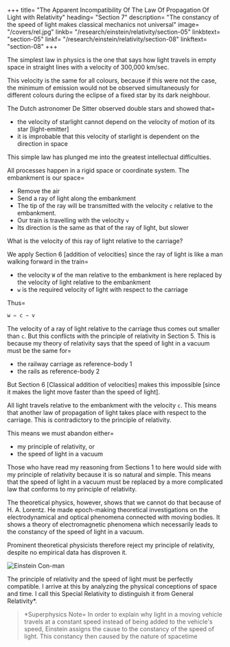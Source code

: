 
+++
title=  "The Apparent Incompatibility Of The Law Of Propagation Of Light with Relativity"
heading=  "Section 7"
description=  "The constancy of the speed of light makes classical mechanics not universal"
image=  "/covers/rel.jpg"
linkb=  "/research/einstein/relativity/section-05"
linkbtext=  "section-05"
linkf=  "/research/einstein/relativity/section-08"
linkftext=  "section-08"
+++

The simplest law in physics is the one that says how light travels in empty space in straight lines with a velocity of 300,000 km/sec. 

This velocity is the same for all colours, because if this were not the case, the minimum of emission would not be observed simultaneously for different colours during the eclipse of a fixed star by its dark neighbour.

The Dutch astronomer De Sitter observed double stars and showed that= 
- the velocity of starlight cannot depend on the velocity of motion of its star [light-emitter]
- it is improbable that this velocity of starlight is dependent on the direction in space

<!-- In short, let us assume that the simple law of the constancy of the velocity of light c (in vacuum) is justifiably believed by the child at school.  -->

This simple law has plunged me into the greatest intellectual difficulties.

All processes happen in a rigid space or coordinate system. The embankment is our space= 
- Remove the air 
- Send a ray of light along the embankment
- The tip of the ray will be transmitted with the velocity `c` relative to the embankment. 
- Our train is travelling with the velocity `v`
- Its direction is the same as that of the ray of light, but slower

What is the velocity of this ray of light relative to the carriage?

We apply Section 6 [addition of velocities] since the ray of light is like a man walking forward in the train= 
- the velocity `W` of the man relative to the embankment is here replaced by the velocity of light relative to the embankment
- `w` is the required velocity of light with respect to the carriage

Thus=  

``` elixir
w = c − v
```

The velocity of a ray of light relative to the carriage thus comes out smaller than `c`. But this conflicts with the principle of relativity in  Section 5. This is because my theory of relativity says that the speed of light in a vacuum must be the same for= 
- the railway carriage as reference-body 1
- the rails as reference-body 2 

But Section 6 [Classical addition of velocities] makes this impossible [since it makes the light move faster than the speed of light].

All light travels relative to the embankment with the velocity `c`. This means that another law of propagation of light takes place with respect to the carriage. This is contradictory to the principle of relativity.

This means we must abandon either= 
- my principle of relativity, or
- the speed <!-- imple law of the propagation --> of light in a vacuum 

Those who have read my reasoning from Sections 1 to here would side with my principle of relativity because it is <!-- appeals so convincingly to the intellect because it is  -->so natural and simple. This means that the speed of light in a vacuum must be replaced by a more complicated law that conforms to my principle of relativity.

The theoretical physics, however, shows that we cannot do that because of H. A. Lorentz. He made epoch-making theoretical investigations on the electrodynamical and optical phenomena connected with moving bodies. It shows a theory of electromagnetic phenomena which necessarily leads to the  constancy of the speed of light in a vacuum. 

Prominent theoretical physicists therefore reject my principle of relativity, despite no empirical data has disproven it. 

<!-- At this juncture, the theory of relativity entered the arena.  -->

<!-- As a result of an analysis of the physical conceptions of time and space, it became evident that in reality there is not the least incompatibility between  -->

![Einstein Con-man](/avatars/einbla.png)

The principle of relativity and the speed of light must be perfectly compatible. <span style="color=  red">I arrive at this by analyzing the physical conceptions of space and time.</span> I call this Special Relativity to distinguish it from General Relativity*.


> *Superphysics Note=  In order to explain why light in a moving vehicle travels at a constant speed instead of being added to the vehicle's speed, Einstein assigns the cause to the constancy of the speed of light. This constancy then caused by the nature of spacetime

<!-- , and that by systematically holding fast to both these laws a logically rigid theory could be arrived at.  -->


